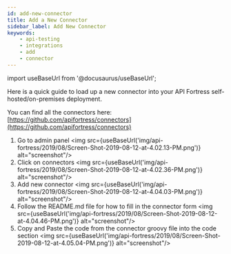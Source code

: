 ```yaml
---
id: add-new-connector
title: Add a New Connector
sidebar_label: Add New Connector
keywords:
    - api-testing
    - integrations
    - add
    - connector
---
```


import useBaseUrl from '@docusaurus/useBaseUrl';


Here is a quick guide to load up a new connector into your API Fortress self-hosted/on-premises deployment.

You can find all the connectors here: [https://github.com/apifortress/connectors](https://github.com/apifortress/connectors)

1. Go to admin panel
   <img src={useBaseUrl('img/api-fortress/2019/08/Screen-Shot-2019-08-12-at-4.02.13-PM.png')} alt="screenshot"/>
2. Click on connectors
   <img src={useBaseUrl('img/api-fortress/2019/08/Screen-Shot-2019-08-12-at-4.02.36-PM.png')} alt="screenshot"/>
3. Add new connector
   <img src={useBaseUrl('img/api-fortress/2019/08/Screen-Shot-2019-08-12-at-4.04.03-PM.png')} alt="screenshot"/>
4. Follow the README.md file for how to fill in the connector form
   <img src={useBaseUrl('img/api-fortress/2019/08/Screen-Shot-2019-08-12-at-4.04.46-PM.png')} alt="screenshot"/>
5. Copy and Paste the code from the connector groovy file into the code section
   <img src={useBaseUrl('img/api-fortress/2019/08/Screen-Shot-2019-08-12-at-4.05.04-PM.png')} alt="screenshot"/>

